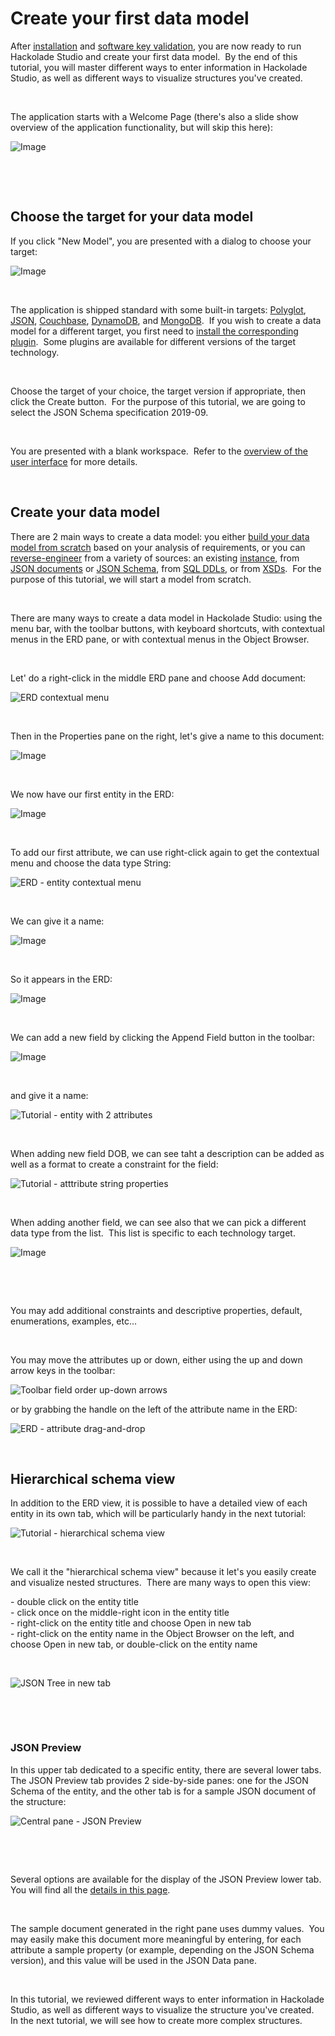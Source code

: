 # Create your first data model

After [installation](<Installation.md>) and [software key validation](<Softwareregistration.md>), you are now ready to run Hackolade Studio and create your first data model.&nbsp; By the end of this tutorial, you will master different ways to enter information in Hackolade Studio, as well as different ways to visualize structures you've created.

&nbsp;

The application starts with a Welcome Page (there's also a slide show overview of the application functionality, but will skip this here):

![Image](<lib/Welcome%20page.png>)

&nbsp;

&nbsp;

## Choose the target for your data model

If you click "New Model", you are presented with a dialog to choose your target:

![Image](<lib/Target%20selection.png>)

&nbsp;

The application is shipped standard with some built-in targets: [Polyglot](<PolyglotDataModel.md>), [JSON](<JSONSchema2.md>), [Couchbase](<Couchbase.md>), [DynamoDB](<DynamoDB.md>), and [MongoDB](<MongoDB.md>).&nbsp; If you wish to create a data model for a different target, you first need to [install the corresponding plugin](<DownloadadditionalDBtargetplugin.md>).&nbsp; Some plugins are available for different versions of the target technology. &nbsp;

&nbsp;

Choose the target of your choice, the target version if appropriate, then click the Create button.&nbsp; For the purpose of this tutorial, we are going to select the JSON Schema specification 2019-09.

&nbsp;

You are presented with a blank workspace.&nbsp; Refer to the [overview of the user interface](<Workspace.md>) for more details.

&nbsp;

## Create your data model

There are 2 main ways to create a data model: you either [build your data model from scratch](<Whatisadatamodel.md>) based on your analysis of requirements, or you can [reverse-engineer](<Reverseengineeranexistinginstanc.md>) from a variety of sources: an existing [instance](<Target-specific1.md>), from [JSON documents](<JSONdocument1.md>) or [JSON Schema](<JSONSchema1.md>), from [SQL DDLs](<SQLDDL.md>), or from [XSDs](<ImportamodelfromXSD.md>).&nbsp; For the purpose of this tutorial, we will start a model from scratch.

&nbsp;

There are many ways to create a data model in Hackolade Studio: using the menu bar, with the toolbar buttons, with keyboard shortcuts, with contextual menus in the ERD pane, or with contextual menus in the Object Browser.

&nbsp;

Let' do a right-click in the middle ERD pane and choose Add document:

![ERD contextual menu](<lib/ERD%20contextual%20menu.png>)

&nbsp;

Then in the Properties pane on the right, let's give a name to this document:

![Image](<lib/Tutorial%20-%20entity%20name%20property.png>)

&nbsp;

We now have our first entity in the ERD:

![Image](<lib/Tutorial%20-%20person%20entity.png>)

&nbsp;

To add our first attribute, we can use right-click again to get the contextual menu and choose the data type String:

![ERD - entity contextual menu](<lib/ERD%20-%20entity%20contextual%20menu.png>)

&nbsp;

We can give it a name:

![Image](<lib/Tutorial%20-%20attribute%20name%20property.png>)

&nbsp;

So it appears in the ERD:

![Image](<lib/Tutorial%20-%20entity%20with%20first%20attribute.png>)

&nbsp;

We can add a new field by clicking the Append Field button in the toolbar:

![Image](<lib/Toolbar%20-%20append%20attribute.png>)

&nbsp;

and give it a name:

![Tutorial - entity with 2 attributes](<lib/Tutorial%20-%20entity%20with%202%20attributes.png>)

&nbsp;

When adding new field DOB, we can see taht a description can be added as well as a format to create a constraint for the field:

![Tutorial - atttribute string properties](<lib/Tutorial%20-%20atttribute%20string%20properties.png>)

&nbsp;

When adding another field, we can see also that we can pick a different data type from the list.&nbsp; This list is specific to each technology target.

![Image](<lib/Tutorial%20-%20atttribute%20data%20types.png>)

&nbsp;

&nbsp;

You may add additional constraints and descriptive properties, default, enumerations, examples, etc...

&nbsp;

You may move the attributes up or down, either using the up and down arrow keys in the toolbar:

![Toolbar field order up-down arrows](<lib/DTD%20field%20order%20arrows.png>)

or by grabbing the handle on the left of the attribute name in the ERD:

![ERD - attribute drag-and-drop](<lib/ERD%20-%20attribute%20drag-and-drop.png>)

&nbsp;

## Hierarchical schema view

In addition to the ERD view, it is possible to have a detailed view of each entity in its own tab, which will be particularly handy in the next tutorial:

![Tutorial - hierarchical schema view](<lib/Tutorial%20-%20hierarchical%20schema%20view.png>)

&nbsp;

We call it the "hierarchical schema view" because it let's you easily create and visualize nested structures.&nbsp; There are many ways to open this view:&nbsp;

\- double click on the entity title\
\- click once on the middle-right icon in the entity title\
\- right-click on the entity title and choose Open in new tab\
\- right-click on the entity name in the Object Browser on the left, and choose Open in new tab, or double-click on the entity name

&nbsp;

![JSON Tree in new tab](<lib/JSON%20Tree%20in%20new%20tab.png>)

&nbsp;

&nbsp;

### JSON Preview

In this upper tab dedicated to a specific entity, there are several lower tabs.&nbsp; The JSON Preview tab provides 2 side-by-side panes: one for the JSON Schema of the entity, and the other tab is for a sample JSON document of the structure:

![Central pane - JSON Preview](<lib/Central%20pane%20-%20JSON%20Preview.png>)

&nbsp;

&nbsp;

Several options are available for the display of the JSON Preview lower tab.&nbsp; You will find all the [details in this page](<Centralpane.md>).

&nbsp;

The sample document generated in the right pane uses dummy values.&nbsp; You may easily make this document more meaningful by entering, for each attribute a sample property (or example, depending on the JSON Schema version), and this value will be used in the JSON Data pane.

&nbsp;

In this tutorial, we reviewed different ways to enter information in Hackolade Studio, as well as different ways to visualize the structure you've created.&nbsp; In the next tutorial, we will see how to create more complex structures.

